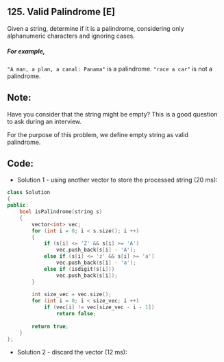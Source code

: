 ## 125. Valid Palindrome [E]
Given a string, determine if it is a palindrome, considering only alphanumeric characters and ignoring cases.

##### For example,
`"A man, a plan, a canal: Panama"` is a palindrome.
`"race a car"` is not a palindrome.

## Note:
Have you consider that the string might be empty? This is a good question to ask during an interview.

For the purpose of this problem, we define empty string as valid palindrome.

## Code:
- Solution 1 - using another vector to store the processed string (20 ms):
```c++
class Solution 
{
public:
    bool isPalindrome(string s) 
    {
        vector<int> vec;
        for (int i = 0; i < s.size(); i ++)
        {
            if (s[i] <= 'Z' && s[i] >= 'A')
                vec.push_back(s[i] - 'A');
            else if (s[i] <= 'z' && s[i] >= 'a')
                vec.push_back(s[i] - 'a');
            else if (isdigit(s[i]))
                vec.push_back(s[i]);
        }
        
        int size_vec = vec.size();
        for (int i = 0; i < size_vec; i ++)
            if (vec[i] != vec[size_vec - i - 1])
                return false;
                
        return true;
    }
};
```

- Solution 2 - discard the vector (12 ms):
```c++

